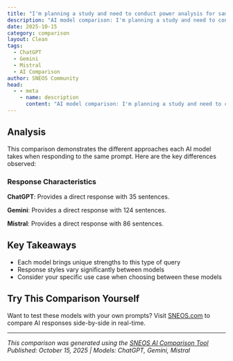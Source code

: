 ```yaml
---
title: "I'm planning a study and need to conduct power analysis for sample size determination. Guide me: 1) Specify expected effect size based on prior research or smallest effect of interest"
description: "AI model comparison: I'm planning a study and need to conduct power analysis for sample size determination. Guide me: 1) ..."
date: 2025-10-15
category: comparison
layout: Clean
tags:
  - ChatGPT
  - Gemini
  - Mistral
  - AI Comparison
author: SNEOS Community
head:
  - - meta
    - name: description
      content: "AI model comparison: I'm planning a study and need to conduct power analysis for sample size determination. Guide me: 1) Specify expected eff..."
---
```


<ChatComparison
  title="I'm planning a study and need to conduct power analysis for sample size determination. Guide me: 1) Specify expected effect size based on prior research or smallest effect of interest"
  prompt="I'm planning a study and need to conduct power analysis for sample size determination. Guide me: 1) Specify expected effect size based on prior research or smallest effect of interest"
  :responses='{"ChatGPT": "Absolutely! Conducting a power analysis is a crucial step for determining the sample size necessary to detect an effect of interest in your study. Here\u2019s how to specify the expected effect size:\n\n### Step 1: Determine the Type of Analysis\nFirst, you need to decide what type of statistical test you will be conducting (e.g., t-test, ANOVA, regression, etc.). The approach to determining effect size can vary depending on the statistical analysis you choose.\n\n### Step 2: Identify the Expected Effect Size\nThere are a few keys ways to identify the effect size:\n\n1. **Prior Research**:\n   - Look for studies in your field that are similar to your planned research. Identify the effect sizes reported, typically using Cohen\u2019s d for t-tests and ANOVAs, or f\u00B2 for regression analysis.\n   - If multiple studies exist, consider conducting a meta-analysis of effect sizes to get a better estimate of a typical effect size.\n\n2. **Smallest Effect of Interest**:\n   - Reflect on what effect size would be meaningful in your context. This might be based on practical significance rather than just statistical significance.\n   - Cohen\u0027s benchmarks can help here:\n     - **Small effect size**: d = 0.2 (Cohen\u0027s d)\n     - **Medium effect size**: d = 0.5 (Cohen\u0027s d)\n     - **Large effect size**: d = 0.8 (Cohen\u0027s d)\n\n3. **Use Established Guidelines**:\n   - Some fields have standard guidelines for what constitutes small, medium, or large effect sizes. For example, in psychology, Cohen\u0027s conventions are commonly used (mentioned above).\n   - In other fields (like medical research), effect size measures may differ slightly, so ensure you\u0027re using the correct metrics for your discipline.\n\n4. **Pilot Study**:\n   - If there is little prior research available, you could conduct a small pilot study to estimate the effect size that you expect to see in a larger study.\n\n### Step 3: Calculating Effect Size\nOnce you have identified the appropriate effect size based on prior research or practical relevance, you can use this estimate in your power analysis.\n\n### Example Calculation\nLet\u2019s say your previous research suggests that the effect size (Cohen\u0027s d) is 0.5 (medium effect). In your planned power analysis:\n\n- **Effect size (Cohen\u2019s d)** = 0.5\n- **Alpha level (\u03B1)** = 0.05 (typical for many studies)\n- **Power (1 - \u03B2)** = 0.80 (common threshold, meaning 80% chance of detecting an effect if one exists)\n\nWith these parameters, you can conduct a power analysis using software like G*Power, R (using pwr package), or other statistical tools to determine the required sample size.\n\n### Summary\n- Look at prior research for effect sizes.\n- Determine what effect would be practically significant in your context.\n- Use established norms or conduct pilot testing to specify your expected effect size.\n- Input this information into power analysis software for sample size determination.\n\nFeel free to follow up with specifics about the type of analysis you are conducting, and I can help tailor the effect size recommendations further!", "Gemini": "You\u0027re asking one of the most crucial (and often most challenging) questions in power analysis! The effect size is the engine of your sample size calculation. Get it wrong, and your entire power analysis is flawed.\n\nLet\u0027s break down how to specify the expected effect size, covering your two stated approaches and adding a third common one, along with best practices.\n\n---\n\n## 1. Specifying Expected Effect Size for Power Analysis\n\nThe **effect size** quantifies the strength of a phenomenon or the magnitude of a difference/relationship. Unlike p-values, which depend on sample size, effect sizes are standardized and independent of it, making them essential for comparing findings across studies and for power analysis.\n\nThere are three primary ways to specify an effect size:\n\n### A. Based on Prior Research (Empirical Approach)\n\nThis is generally the *most robust* and preferred method. You leverage existing knowledge to estimate the likely magnitude of the effect you expect to find.\n\n1.  **Conduct a Thorough Literature Search:**\n    *   Look for studies highly similar to yours in terms of population, intervention/exposure, outcome measures, and design.\n    *   **Prioritize Meta-Analyses:** If a meta-analysis on your topic exists, it provides a pooled, more reliable estimate of the effect size, often the best starting point.\n    *   **Identify Direct Effect Sizes:** Look for studies that explicitly report effect sizes like:\n        *   **Cohen\u0027s d** (for comparing two means, e.g., t-tests)\n        *   **Pearson\u0027s r** (for correlation)\n        *   **Odds Ratio (OR) or Relative Risk (RR)** (for dichotomous outcomes, e.g., logistic regression)\n        *   **Eta-squared ($\\eta^2$) or Partial Eta-squared ($\\eta_p^2$)** (for ANOVA)\n        *   **Cramer\u0027s V or Phi ($\\phi$)** (for chi-square tests)\n        *   **Regression Coefficients (unstandardized and standardized)**\n    *   **Convert Reported Statistics to Effect Sizes:** If studies don\u0027t directly report effect sizes, you can often calculate them from other reported statistics:\n        *   **From Means and Standard Deviations:** If a study reports means and standard deviations for two groups, you can calculate Cohen\u0027s d:\n            $d = \\frac{M_1 - M_2}{SD_{pooled}}$ (where $SD_{pooled} = \\sqrt{\\frac{(n_1-1)SD_1^2 \u002B (n_2-1)SD_2^2}{n_1\u002Bn_2-2}}$)\n        *   **From t-statistics:** For an independent samples t-test:\n            $d = \\frac{2t}{\\sqrt{df}}$ or $d = t \\sqrt{\\frac{1}{n_1} \u002B \\frac{1}{n_2}}$\n        *   **From F-statistics (ANOVA):** For a one-way ANOVA with two groups, $F = t^2$, so you can use the t-stat formula. More generally, you can calculate partial eta-squared ($ \\eta_p^2 $) from F and df values, and then convert $ \\eta_p^2 $ to Cohen\u0027s f or d (though this can be more complex).\n        *   **From Chi-square statistics:** Calculate Phi ($\\phi$) for 2x2 tables:\n            $\\phi = \\sqrt{\\frac{\\chi^2}{N}}$\n            For larger tables, use Cramer\u0027s V:\n            $V = \\sqrt{\\frac{\\chi^2}{N \\times (k-1)}}$ (where k is the smaller number of rows or columns)\n\n2.  **Evaluate the Quality and Relevance:**\n    *   **Sample Size:** Larger, well-conducted studies tend to provide more stable estimates.\n    *   **Methodological Rigor:** Critically appraise the studies. Are they reliable? Are there biases?\n    *   **Relevance:** How similar are the populations, interventions, and outcome measures to your own study? A slightly different population or intervention might have a different effect size.\n    *   **Replication:** If multiple studies report similar effect sizes, your estimate becomes more confident. If they vary widely, consider why and perhaps choose a more conservative (smaller) estimate.\n\n3.  **Synthesize and Choose:** Based on your review, select the most plausible effect size. If there\u0027s a range, consider running a **sensitivity analysis** (see Section D) using a few different values.\n\n### B. Smallest Effect of Interest (Substantive/Clinical/Practical Significance)\n\nThis approach focuses on what effect size would be considered **meaningful** or **important** in a real-world context, regardless of whether prior research has demonstrated it. This is especially critical in fields like medicine, policy, or education, where an effect might be statistically significant but practically trivial.\n\n1.  **Define \u0022Meaningful\u0022:**\n    *   **Clinical Importance:** What is the minimum change in an outcome measure that would be considered beneficial for a patient? (e.g., a 5-point reduction on a pain scale, a 10% reduction in blood pressure, an extra 3 months of life). This is often called the **Minimum Clinically Important Difference (MCID)**.\n    *   **Policy Relevance:** What change would justify the cost or effort of implementing a new policy?\n    *   **Educational Impact:** What improvement in test scores would be considered worthwhile for a new teaching method?\n    *   **Cost-Benefit:** Would the observed effect justify the resources expended?\n\n2.  **Consult Experts and Stakeholders:**\n    *   Engage with clinicians, policy makers, educators, or other domain experts. Ask them: \u0022What is the smallest effect of X on Y that you would care about or consider important enough to act on?\u0022\n    *   Gather their consensus or a range of opinions.\n\n3.  **Review Existing Benchmarks or Guidelines:**\n    *   Some fields have established thresholds for what constitutes a meaningful change.\n    *   For example, in public health, a certain reduction in disease incidence might be a recognized target.\n\n4.  **Translate to a Standardized Effect Size:** Once you have a raw \u0022smallest meaningful difference\u0022 (e.g., 5 points on a scale), you\u0027ll need an estimate of the **standard deviation** of that outcome measure in your target population to convert it into a standardized effect size (like Cohen\u0027s d). You might get this SD from:\n    *   Prior research on similar populations.\n    *   Pilot data.\n    *   Educated guess.\n\n    For example, if the smallest meaningful difference in a score is 5 points, and you estimate the population SD of that score to be 10 points, then your Cohen\u0027s d would be $5/10 = 0.5$.\n\n### C. Conventions/Rules of Thumb (Cohen\u0027s Guidelines)\n\nWhen prior research is very scarce, conflicting, or when defining a \u0022smallest effect of interest\u0022 is difficult, researchers sometimes resort to conventional guidelines for \u0022small,\u0022 \u0022medium,\u0022 and \u0022large\u0022 effect sizes, often attributed to Jacob Cohen.\n\n**Use with Extreme Caution!** These are *general benchmarks* and may not be appropriate for your specific field or outcome. Always prefer empirical evidence or a substantive rationale if possible.\n\n| Effect Size Type | Small | Medium | Large |\n| :--------------- | :---- | :----- | :---- |\n| **Cohen\u0027s d**    | 0.2   | 0.5    | 0.8   |\n| **Pearson\u0027s r**  | 0.1   | 0.3    | 0.5   |\n| **Odds Ratio**   | 1.5   | 2.5    | 4.0   |\n| **f (ANOVA)**    | 0.1   | 0.25   | 0.4   |\n| **Cramer\u0027s V**   | 0.1   | 0.3    | 0.5   |\n\n*   **Cohen\u0027s d (difference between two means):**\n    *   **Small (0.2):** A difference that is barely perceptible. Roughly a 15% overlap between groups.\n    *   **Medium (0.5):** A difference large enough to be visible to the naked eye. Roughly a 33% overlap.\n    *   **Large (0.8):** A substantially noticeable difference. Roughly a 47% overlap.\n*   **Pearson\u0027s r (correlation):**\n    *   **Small (0.1):** Accounts for 1% of the variance.\n    *   **Medium (0.3):** Accounts for 9% of the variance.\n    *   **Large (0.5):** Accounts for 25% of the variance.\n\n**When to use them (with reservations):**\n*   In truly exploratory studies where no prior data exists.\n*   As a sensitivity check: \u0022What sample size would I need to detect even a \u0027small\u0027 effect?\u0022\n*   As a last resort when all other methods fail.\n\n### D. Best Practices \u0026 Key Considerations\n\n1.  **Justify Your Choice:** Regardless of how you derive it, explicitly state and defend the chosen effect size in your study protocol or grant application. Explain your reasoning.\n2.  **Conservatism:** If you are uncertain, err on the side of a **smaller** effect size. A smaller effect size requires a larger sample size to achieve the same power, making your study less likely to be underpowered.\n3.  **Sensitivity Analysis:** This is *highly recommended*. Don\u0027t just pick one effect size. Calculate sample size for a *range* of plausible effect sizes (e.g., the smallest effect of interest, an effect from prior research, and a slightly more optimistic one). This shows you\u0027ve considered uncertainty and allows you to understand the trade-offs.\n4.  **Pilot Studies:** If your study is completely novel, a pilot study can provide preliminary data to estimate the effect size and variance, which can then inform a more accurate power analysis for the main study.\n5.  **Type of Effect Size:** Ensure the effect size you choose or calculate is appropriate for the statistical test you plan to use (e.g., Cohen\u0027s d for t-tests, r for correlations, OR for logistic regression, etc.). Power analysis software (like G*Power or packages in R) will require specific effect size metrics depending on the test.\n\n---\n\n**In summary, when specifying your effect size:**\n\n*   **Priority 1:** Find it from **prior, high-quality research** (especially meta-analyses) that is highly relevant to your study.\n*   **Priority 2:** If prior research is limited or shows trivial effects, define the **smallest effect size that is clinically or practically meaningful** in your field.\n*   **Priority 3 (Last Resort):** Use **Cohen\u0027s conventions** as a very rough guide, but acknowledge their limitations.\n\nAlways justify your choice, consider a range of plausible values, and be conservative if unsure. This thoughtful approach will lay a solid foundation for your power analysis and study design.", "Mistral": "Conducting a power analysis for sample size determination is a crucial step in planning your study. Here\u2019s a step-by-step guide to help you specify the expected effect size and determine the sample size:\n\n### Step 1: Specify the Expected Effect Size\n\nThe effect size is a measure of the strength of the relationship between two variables or the magnitude of the difference between groups. It can be based on prior research or the smallest effect of interest.\n\n#### 1.1. Based on Prior Research\n- **Review Literature**: Look at previous studies in your field that have investigated similar research questions. Note the effect sizes reported in these studies.\n- **Meta-Analysis**: If available, use meta-analyses that summarize effect sizes across multiple studies.\n- **Benchmarks**: Use common benchmarks for effect sizes in your field. For example, in psychology, Cohen\u0027s d values of 0.2, 0.5, and 0.8 are often considered small, medium, and large effects, respectively.\n\n#### 1.2. Smallest Effect of Interest\n- **Practical Significance**: Determine the smallest effect size that would be meaningful or practically significant for your study. This is often based on theoretical considerations or practical implications.\n- **Stakeholder Input**: Consult with stakeholders, such as clinicians, policymakers, or other researchers, to determine what effect size would be considered important.\n\n### Step 2: Choose the Statistical Test\n\nThe type of statistical test you plan to use will influence the power analysis. Common tests include:\n- **t-tests**: For comparing means between two groups.\n- **ANOVA**: For comparing means across multiple groups.\n- **Chi-square tests**: For categorical data.\n- **Regression analysis**: For examining relationships between variables.\n\n### Step 3: Set the Significance Level (\u03B1)\n\nThe significance level (\u03B1) is the probability of rejecting the null hypothesis when it is true (Type I error). Common choices are:\n- **0.05**: Typically used in social sciences.\n- **0.01**: For more stringent criteria.\n\n### Step 4: Determine the Desired Power (1-\u03B2)\n\nPower is the probability of rejecting the null hypothesis when it is false (1-\u03B2). Common choices are:\n- **0.80**: Often used as a standard.\n- **0.90**: For more stringent criteria.\n\n### Step 5: Conduct the Power Analysis\n\nUse statistical software or online calculators to perform the power analysis. Popular tools include:\n- **G*Power**: A free software tool for power analysis.\n- **R**: Using packages like \u0060pwr\u0060.\n- **Online Calculators**: Such as those provided by the University of California, Los Angeles (UCLA) or the University of Southampton.\n\n#### Example Using G*Power\n1. **Open G*Power** and select the type of power analysis (e.g., \u0022A priori: Compute required sample size\u0022).\n2. **Select the statistical test** (e.g., \u0022t-tests\u0022 for comparing means).\n3. **Input the effect size** (e.g., Cohen\u0027s d = 0.5 for a medium effect).\n4. **Set the significance level** (e.g., \u03B1 = 0.05).\n5. **Set the desired power** (e.g., 1-\u03B2 = 0.80).\n6. **Click \u0022Calculate\u0022** to get the required sample size.\n\n### Step 6: Interpret the Results\n\nThe power analysis will provide you with the minimum sample size needed to detect the specified effect size with the desired power and significance level. Ensure that this sample size is feasible given your resources and study design.\n\n### Step 7: Adjust for Practical Considerations\n\nConsider factors such as:\n- **Attrition**: Plan for potential dropouts or missing data.\n- **Variability**: Account for variability in your population.\n- **Ethical Considerations**: Ensure that the sample size is ethically justifiable.\n\n### Example Calculation\n\nSuppose you are planning a study to compare the means of two groups using a t-test. Based on prior research, you expect a medium effect size (Cohen\u0027s d = 0.5). You set the significance level at \u03B1 = 0.05 and the desired power at 1-\u03B2 = 0.80.\n\nUsing G*Power:\n1. Select \u0022t-tests\u0022 and \u0022Difference between two independent means (two groups)\u0022.\n2. Input the effect size (d = 0.5).\n3. Set \u03B1 = 0.05 and 1-\u03B2 = 0.80.\n4. Click \u0022Calculate\u0022.\n\nThe result might indicate that you need a sample size of approximately 64 participants per group (total N = 128) to detect the effect with the specified power and significance level.\n\nBy following these steps, you can ensure that your study is adequately powered to detect meaningful effects, thereby increasing the likelihood of valid and reliable results."}' published-date="{DateTime.UtcNow:HH:mm}"
/>

## Analysis

This comparison demonstrates the different approaches each AI model takes when responding to the same prompt. Here are the key differences observed:

### Response Characteristics

**ChatGPT**: Provides a direct response with 35 sentences. 

**Gemini**: Provides a direct response with 124 sentences. 

**Mistral**: Provides a direct response with 86 sentences. 

## Key Takeaways

- Each model brings unique strengths to this type of query
- Response styles vary significantly between models
- Consider your specific use case when choosing between these models

## Try This Comparison Yourself

Want to test these models with your own prompts? Visit [SNEOS.com](https://sneos.com) to compare AI responses side-by-side in real-time.

---

*This comparison was generated using the [SNEOS AI Comparison Tool](https://sneos.com)*
*Published: October 15, 2025 | Models: ChatGPT, Gemini, Mistral*
